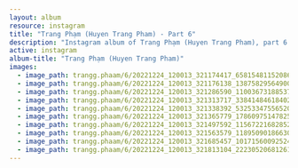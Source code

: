 ```yaml
---
layout: album
resource: instagram
title: "Trang Phạm (Huyen Trang Pham) - Part 6"
description: "Instagram album of Trang Phạm (Huyen Trang Pham), part 6."
active: instagram
album-title: "Trang Phạm (Huyen Trang Pham)"
images:
  - image_path: trangg.phaam/6/20221224_120013_321174417_6581548115208651_7173402353961857762_n.jpg
  - image_path: trangg.phaam/6/20221224_120013_321176138_138758295649007_6266033417212915522_n.jpg
  - image_path: trangg.phaam/6/20221224_120013_321286590_110036731885378_5984410632097113892_n.jpg
  - image_path: trangg.phaam/6/20221224_120013_321313717_3384148461840271_4986213240546369742_n.jpg
  - image_path: trangg.phaam/6/20221224_120013_321338392_532533475565208_6070392145078159989_n.jpg
  - image_path: trangg.phaam/6/20221224_120013_321365779_178609751478256_7400714148579938366_n.jpg
  - image_path: trangg.phaam/6/20221224_120013_321497592_1156722168285246_5969386929269753101_n.jpg
  - image_path: trangg.phaam/6/20221224_120013_321563579_1189509018663062_6886609547359023944_n.jpg
  - image_path: trangg.phaam/6/20221224_120013_321685457_1017156009252435_520859316818415202_n.jpg
  - image_path: trangg.phaam/6/20221224_120013_321813104_222305206812615_4348979516558013496_n.jpg
---
```

